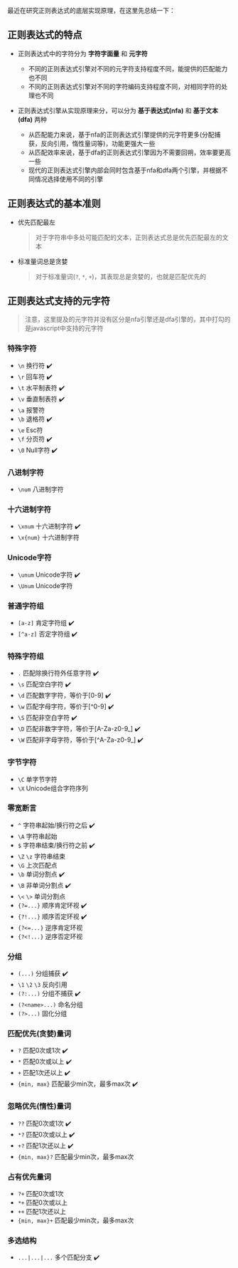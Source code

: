 最近在研究正则表达式的底层实现原理，在这里先总结一下：


## 正则表达式的特点

* 正则表达式中的字符分为 **字符字面量** 和 **元字符**
    * 不同的正则表达式引擎对不同的元字符支持程度不同，能提供的匹配能力也不同
    * 不同的正则表达式引擎对不同的字符编码支持程度不同，对相同字符的处理也不同

* 正则表达式引擎从实现原理来分，可以分为 **基于表达式(nfa)** 和 **基于文本(dfa)** 两种
    * 从匹配能力来说，基于nfa的正则表达式引擎提供的元字符更多(分配捕获，反向引用，惰性量词等)，功能更强大一些
    * 从匹配效率来说，基于dfa的正则表达式引擎因为不需要回朔，效率要更高一些
    * 现代的正则表达式引擎内部会同时包含基于nfa和dfa两个引擎，并根据不同情况选择使用不同的引擎

## 正则表达式的基本准则

* 优先匹配最左
    > 对于字符串中多处可能匹配的文本，正则表达式总是优先匹配最左的文本
* 标准量词总是贪婪
    > 对于标准量词(`?`, `*`, `+`)，其表现总是贪婪的，也就是匹配优先的

## 正则表达式支持的元字符
> 注意，这里提及的元字符并没有区分是nfa引擎还是dfa引擎的，其中打勾的是javascript中支持的元字符

### 特殊字符
* `\n` 换行符 ✔️
* `\r` 回车符 ✔️
* `\t` 水平制表符 ✔️
* `\v` 垂直制表符 ✔️
* `\a` 报警符
* `\b` 退格符 ✔️
* `\e` Esc符
* `\f` 分页符 ✔️
* `\0` Null字符 ✔️

### 八进制字符
* `\num` 八进制字符

### 十六进制字符
* `\xnum` 十六进制字符 ✔️
* `\x{num}` 十六进制字符

### Unicode字符
* `\unum` Unicode字符 ✔️
* `\Unum` Unicode字符

### 普通字符组
* `[a-z]` 肯定字符组 ✔️
* `[^a-z]` 否定字符组 ✔️

### 特殊字符组
* `.` 匹配除换行符外任意字符 ✔️
* `\s` 匹配空白字符 ✔️
* `\d` 匹配数字字符，等价于[0-9] ✔️
* `\w` 匹配字母字符，等价于[^0-9] ✔️
* `\S` 匹配非空白字符 ✔️
* `\D` 匹配非数字字符，等价于[A-Za-z0-9_] ✔️
* `\W` 匹配非字母字符，等价于[^A-Za-z0-9_] ✔️

### 字节字符
* `\C` 单字节字符
* `\X` Unicode组合字符序列

### 零宽断言
* `^` 字符串起始/换行符之后 ✔️
* `\A` 字符串起始
* `$` 字符串结束/换行符之前 ✔️
* `\Z` `\z` 字符串结束
* `\G` 上次匹配点
* `\b` 单词分割点 ✔️
* `\B` 非单词分割点 ✔️
* `\<` `\>` 单词分割点
* `{?=...}` 顺序肯定环视 ✔️
* `{?!...}` 顺序否定环视 ✔️
* `{?<=...}` 逆序肯定环视
* `{?<!...}` 逆序否定环视

### 分组
* `(...)` 分组捕获 ✔️
* `\1` `\2` `\3` 反向引用
* `(?:...)` 分组不捕获 ✔️
* `(?<name>...)` 命名分组
* `(?>...)` 固化分组

### 匹配优先(贪婪)量词
* `?` 匹配0次或1次 ✔️
* `*` 匹配0次或以上 ✔️
* `+` 匹配1次还以上 ✔️
* `{min, max}` 匹配最少min次，最多max次 ✔️

### 忽略优先(惰性)量词
* `??` 匹配0次或1次 ✔️
* `*?` 匹配0次或以上 ✔️
* `+?` 匹配1次还以上 ✔️
* `{min, max}?` 匹配最少min次，最多max次

### 占有优先量词
* `?+` 匹配0次或1次
* `*+` 匹配0次或以上
* `++` 匹配1次还以上
* `{min, max}+` 匹配最少min次，最多max次

### 多选结构
* `...|...|...` 多个匹配分支 ✔️